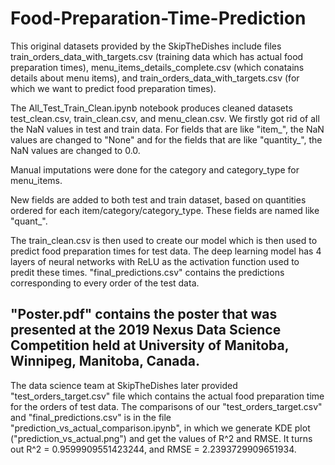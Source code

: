 # Food-Preparation-Time-Prediction

This original datasets provided by the SkipTheDishes include files train_orders_data_with_targets.csv (training data which has actual food preparation times), menu_items_details_complete.csv (which conatains details about menu items), and train_orders_data_with_targets.csv (for which we want to predict food preparation times).

The All_Test_Train_Clean.ipynb notebook produces cleaned datasets test_clean.csv, train_clean.csv, and menu_clean.csv. We firstly got rid of all the NaN values in test and train data. For fields that are like "item_", the NaN values are changed to "None" and for the fields that are like "quantity_", the NaN values are changed to 0.0. 

Manual imputations were done for the category and category_type for menu_items. 

New fields are added to both test and train dataset, based on quantities ordered for each item/category/category_type. These fields are named like "quant_". 

The train_clean.csv is then used to create our model which is then used to predict food preparation times for test data. The deep learning model has 4 layers of neural networks with ReLU as the activation function used to predit these times. "final_predictions.csv" contains the predictions corresponding to every order of the test data. 

"Poster.pdf" contains the poster that was presented at the 2019 Nexus Data Science Competition held at University of Manitoba, Winnipeg, Manitoba, Canada. 
------------------------------------------------------------------------------------------------------------------------------------------
The data science team at SkipTheDishes later provided "test_orders_target.csv" file which contains the actual food preparation time for the orders of test data. The comparisons of our "test_orders_target.csv" and "final_predictions.csv" is in the file "prediction_vs_actual_comparison.ipynb", in which we generate KDE plot ("prediction_vs_actual.png") and get the values of R^2 and RMSE. It turns out R^2 = 0.9599909551423244, and RMSE = 2.2393729909651934.  
